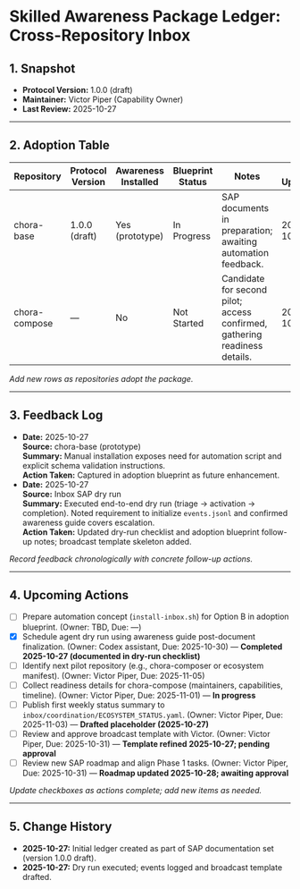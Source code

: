 # Skilled Awareness Package Ledger: Cross-Repository Inbox

## 1. Snapshot
- **Protocol Version:** 1.0.0 (draft)
- **Maintainer:** Victor Piper (Capability Owner)
- **Last Review:** 2025-10-27

---

## 2. Adoption Table

| Repository | Protocol Version | Awareness Installed | Blueprint Status | Notes | Last Updated |
|-----------|------------------|----------------------|------------------|-------|--------------|
| chora-base | 1.0.0 (draft) | Yes (prototype) | In Progress | SAP documents in preparation; awaiting automation feedback. | 2025-10-27 |
| chora-compose | — | No | Not Started | Candidate for second pilot; access confirmed, gathering readiness details. | 2025-10-27 |

_Add new rows as repositories adopt the package._

---

## 3. Feedback Log

- **Date:** 2025-10-27  
  **Source:** chora-base (prototype)  
  **Summary:** Manual installation exposes need for automation script and explicit schema validation instructions.  
  **Action Taken:** Captured in adoption blueprint as future enhancement.
- **Date:** 2025-10-27  
  **Source:** Inbox SAP dry run  
  **Summary:** Executed end-to-end dry run (triage → activation → completion). Noted requirement to initialize `events.jsonl` and confirmed awareness guide covers escalation.  
  **Action Taken:** Updated dry-run checklist and adoption blueprint follow-up notes; broadcast template skeleton added.

_Record feedback chronologically with concrete follow-up actions._

---

## 4. Upcoming Actions

- [ ] Prepare automation concept (`install-inbox.sh`) for Option B in adoption blueprint. (Owner: TBD, Due: —)
- [x] Schedule agent dry run using awareness guide post-document finalization. (Owner: Codex assistant, Due: 2025-10-30) — **Completed 2025-10-27 (documented in dry-run checklist)**
- [ ] Identify next pilot repository (e.g., chora-composer or ecosystem manifest). (Owner: Victor Piper, Due: 2025-11-05)
- [ ] Collect readiness details for chora-compose (maintainers, capabilities, timeline). (Owner: Victor Piper, Due: 2025-11-01) — **In progress**
- [ ] Publish first weekly status summary to `inbox/coordination/ECOSYSTEM_STATUS.yaml`. (Owner: Victor Piper, Due: 2025-11-03) — **Drafted placeholder (2025-10-27)**
- [ ] Review and approve broadcast template with Victor. (Owner: Victor Piper, Due: 2025-10-31) — **Template refined 2025-10-27; pending approval**
- [ ] Review new SAP roadmap and align Phase 1 tasks. (Owner: Victor Piper, Due: 2025-10-31) — **Roadmap updated 2025-10-28; awaiting approval**

_Update checkboxes as actions complete; add new items as needed._

---

## 5. Change History

- **2025-10-27:** Initial ledger created as part of SAP documentation set (version 1.0.0 draft).
- **2025-10-27:** Dry run executed; events logged and broadcast template drafted.
